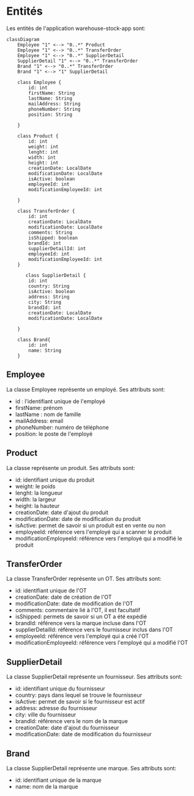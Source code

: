 # Entités

Les entités de l'application warehouse-stock-app sont:

```mermaid
classDiagram
    Employee "1" <--> "0..*" Product
    Employee "1" <--> "0..*" TransferOrder
    Employee "1" <--> "0..*" SupplierDetail
    SupplierDetail "1" <--> "0..*" TransferOrder
    Brand "1" <--> "0..*" TransferOrder
    Brand "1" <--> "1" SupplierDetail

    class Employee {
        id: int
        firstName: String
        lastName: String
        mailAddress: String
        phoneNumber: String
        position: String
        
    }

    class Product {
        id: int
        weight: int
        lenght: int
        width: int
        height: int
        creationDate: LocalDate
        modificationDate: LocalDate
        isActive: boolean
        employeeId: int
        modificationEmployeeId: int
        
    }

    class TransferOrder {
        id: int
        creationDate: LocalDate
        modificationDate: LocalDate
        comments: String
        isShipped: boolean
        brandId: int
        supplierDetailId: int
        employeeId: int
        modificationEmployeeId: int
    }

       class SupplierDetail {
        id: int
        country: String
        isActive: boolean
        address: String
        city: String
        brandId: int
        creationDate: LocalDate
        modificationDate: LocalDate
        
    }

    class Brand{
        id: int
        name: String
    }
```


## Employee

La classe Employee représente un employé. Ses attributs sont:

- id : l'identifiant unique de l'employé
- firstName: prénom
- lastName : nom de famille
- mailAddress: email
- phoneNumber: numéro de téléphone
- position: le poste de l'employé

## Product

La classe représente un produit. Ses attributs sont:

- id: identifiant unique du produit
- weight: le poids
- lenght: la longueur
- width: la largeur
- height: la hauteur
- creationDate: date d'ajout du produit
- modificationDate: date de modification du produit
- isActive: permet de savoir si un produit est en vente ou non
- employeeId: référence vers l'employé qui a scanner le produit
- modificationEmployeeId: référence vers l'employé qui a modifié le produit   

## TransferOrder

La classe TransferOrder représente un OT. Ses attributs sont:

- id: identifiant unique de l'OT
- creationDate: date de création de l'OT
- modificationDate: date de modification de l'OT
- comments: commentaire lié à l'OT, il est facultatif
- isShipped: permets de savoir si un OT a été expédié
- brandId: référence vers la marque incluse dans l'OT
- supplierDetailId: référence vers le fournisseur inclus dans l'OT
- employeeId: référence vers l'employé qui a créé l'OT
- modificationEmployeeId: référence vers l'employé qui a modifié l'OT

## SupplierDetail

La classe SupplierDetail représente un fournisseur. Ses attributs sont:

- id: identifiant unique du fournisseur
- country: pays dans lequel se trouve le fournisseur
- isActive: permet de savoir si le fournisseur est actif
- address: adresse du fournisseur
- city: ville du fournisseur
- brandId: référence vers le nom de la marque
- creationDate: date d'ajout du fournisseur
- modificationDate: date de modification du fournisseur

## Brand

La classe SupplierDetail représente une marque. Ses attributs sont:
- id: identifiant unique de la marque
- name: nom de la marque







 
